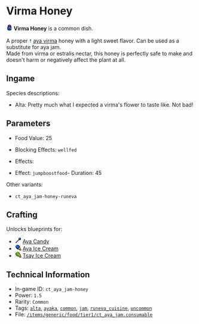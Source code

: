 # Virma Honey

<img src="https://raw.githubusercontent.com/Ceterai/Enternia/main/items/generic/food/tier1/ct_aya_jam.png" alt="Virma Honey icon" loading="lazy" height=16px width="auto" /> **Virma Honey** is a common dish.

A proper <img src="https://raw.githubusercontent.com/Ceterai/Enternia/main/items/active/weapons/ranged/alta/unique/ct_aya_virma.png" alt="Aya Virma icon" loading="lazy" height=16px width="auto" /> [aya virma](https://ceterai.github.io/MyEnternia/Wiki/AyaVirma) honey with a light sweet flavor. Can be used as a substitute for aya jam.  
Made from virma or estralis nectar, this honey is perfectly safe to make and doesn't harm or negatively affect the plant at all.

## Ingame

Species descriptions:

- Alta: Pretty much what I expected a virma's flower to taste like. Not bad!

## Parameters

- Food Value: 25
- Blocking Effects: `wellfed`
- Effects: 

- Effect: `jumpboostfood`- Duration: 45

Other variants:

- `ct_aya_jam-honey-runeva`

## Crafting

Unlocks blueprints for:

- <img src="https://raw.githubusercontent.com/Ceterai/Enternia/main/items/generic/food/tier2/ct_aya_candy.png" alt="Aya Candy icon" loading="lazy" height=16px width="auto" /> [Aya Candy](https://ceterai.github.io/MyEnternia/Wiki/AyaCandy)
- <img src="https://raw.githubusercontent.com/Ceterai/Enternia/main/items/generic/food/tier2/ct_aya_icecream.png" alt="Aya Ice Cream icon" loading="lazy" height=16px width="auto" /> [Aya Ice Cream](https://ceterai.github.io/MyEnternia/Wiki/AyaIceCream)
- <img src="https://raw.githubusercontent.com/Ceterai/Enternia/main/items/generic/food/tier2/ct_tsay_icecream.png" alt="Tsay Ice Cream icon" loading="lazy" height=16px width="auto" /> [Tsay Ice Cream](https://ceterai.github.io/MyEnternia/Wiki/TsayIceCream)

## Technical Information

- In-game ID: `ct_aya_jam-honey`
- Power: `1.5`
- Rarity: `Common`
- Tags: [`alta`](https://ceterai.github.io/MyEnternia/Wiki/Tags/Alta), [`ayaka`](https://ceterai.github.io/MyEnternia/Wiki/Tags/Ayaka), [`common`](https://ceterai.github.io/MyEnternia/Wiki/Tags/Common), [`jam`](https://ceterai.github.io/MyEnternia/Wiki/Tags/Jam), [`runeva_cuisine`](https://ceterai.github.io/MyEnternia/Wiki/Tags/RunevaCuisine), [`uncommon`](https://ceterai.github.io/MyEnternia/Wiki/Tags/Uncommon)
- File: [`/items/generic/food/tier1/ct_aya_jam.consumable`](https://github.com/Ceterai/Enternia/blob/main/items/generic/food/tier1/ct_aya_jam.consumable)
